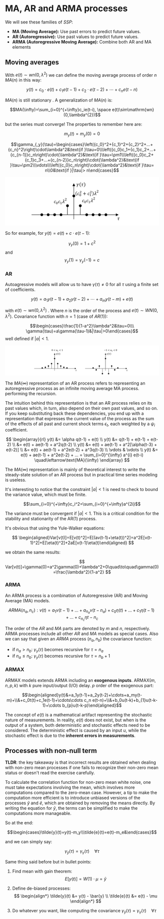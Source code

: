 # MA, AR and ARMA processes

We will see these families of $SSP$:

- **MA (Moving Average):** Use past errors to predict future values.
- **AR (Autoregressive):** Use past values to predict future values.
- **ARMA (Autoregressive Moving Average):** Combine both AR and MA elements

## Moving averages

With $e(t)\sim wn(0,\lambda^2)$ we can define the moving average process of order $n$ $MA(n)$ in this way: 

$$y(t)=c_0\cdot e(t)+c_1e(t-1)+c_2\cdot e(t-2)+\cdots+c_ne(t-n)$$

$MA(n)$ is still stationary . A generalization of $MA(n)$ is:

$$MA(\infty)=\sum_{i=0}^{+\infty}c_ie(t-i), \space e(t)\sim\mathrm{wn}(0,\lambda^{2})$$

but the series must converge! 
The properties to remember here are:

$$m_y(t)=m_y(0)=0$$

$$\gamma_{_y}(\tau)=\begin{cases}\left({c_0}^2+{c_1}^2+{c_2}^2+...+{c_n}^2\right)\cdot\lambda^2&\text{if }\tau=0\\\left({c_0}c_1+{c_1}c_2+...+{c_{n-1}}c_n\right)\cdot{\lambda^2}&\text{if }\tau=\pm1\\\left({c_0}c_2+{c_1}c_3+...+{c_{n-2}}c_n\right)\cdot{\lambda^2}&\text{if }\tau=\pm2\\\vdots\\\left({c_0}c_n\right)\cdot{\lambda^2}&\text{if }\tau= n\\0&\text{if }|\tau|> n\end{cases}$$

![](images/Pasted%20image%2020240408110853.png)


So for example, for $y(t)=e(t)+c\cdot e(t-1)$:

$$\gamma_y(0) = 1+ c^2$$
and 
$$\gamma_y(1) = \gamma_y(-1) = c$$

### AR

Autoagressive models will allow us to have $\gamma(\tau) \ne 0$ for all $\tau$ using a finite set of coefficients. 


$$y(t)=a_1y(t-1)+a_{2}y(t-2)+\cdots+a_{m}y(t-m)+e(t)$$

with $e(t) \sim wn(0,\lambda ^2)$ . 
Where $n$ is the order of the process and $e(t)\sim WN(0,\lambda^2)$. 
Covariance function with $n=1$ (case of $AR(1)){:}$

$$\begin{cases}\frac{1}{1-a^2}\lambda^2&\tau=0\\\ \gamma(\tau)=a\gamma(\tau-1)&|\tau|>0\end{cases}$$
well defined if $|a|<1$.

![](images/Pasted%20image%2020240408111428.png)

The $MA(\infty)$ representation of an AR process refers to representing an autoregressive process as an infinite moving average MA process. performing the recursion.

The intuition behind this representation is that an AR process relies on its past values which, in turn, also depend on their own past values, and so on. If you keep substituting back these dependencies, you end up with a representation that expresses the current value of the process as the sum of the effects of all past and current shock terms $\epsilon_t$, each weighted by a $\psi_i$ coefficient.


$$
\begin{array}{rl}
y(t) &= \alpha q(t-1) + e(t) \\
y(t) &= q(t-1) + e(t-1) + e(t-2) \\
     &= e(t) + ae(t-1) + a^2q(t-2) \\
y(t) &= e(t) + ae(t-1) + a^2[\alpha(t-3) + e(t-2)] \\ 
     &= e(t) + ae(t-1) + a^2e(t-2) + a^3q(t-3) \\
\vdots & \vdots \\
y(t) &= e(t) + ae(t-1) + a^2e(t-2) + ... = \sum_{i=0}^{\infty} a^{i} e(t-i)  \quad\leftarrow\text{MA}(\infty)
\end{array}
$$


The $MA(\infty)$ representation is mainly of theoretical interest to write the steady-state solution of an AR process but in practical time series modeling is useless.

It's interesting to notice that the constraint $|a| < 1$ is need to check to bound the variance value, which must be finite. 

$$\sum_{i=0}^{+\infty}c_i^2=\sum_{i=0}^{+\infty}a^{2i}$$


The variance must be convergent if $|a|<1.$ This is a critical condition for the stability and stationarity of the AR(1) process.

It's obvious that using the Yule-Walker equations:

$$
\begin{aligned}Var[v(t)]=E[v(t)^2]=E[(av(t-1)+\eta(t))^2]=a^2E[v(t-1)^2]+E[\eta(t)^2]+2aE[v(t-1)\eta(t)\end{aligned}
$$

we obtain the same results:

$$
Var[v(t)]=\gamma(0)=a^2\gamma(0)+\lambda^2+0\quad\to\quad\gamma(0)=\frac{\lambda^2}{1-a^2}
$$

### ARMA

An ARMA process is a combination of Autoregressive (AR) and Moving Average (MA) models. 

$$ARMA(n_a,n_c) : v(t) = a_1v(t-1)+...+a_{n_a}v(t-n_a) + c_0\eta(t) + ... + c_1\eta(t-1) + ... + c_{n_c}\eta{t-n_c}$$

The order of the $AR$ and $MA$ parts are denoted by $m$ and $n$, respectively. ARMA processes include all other $AR$ and $MA$ models as special cases. 
Also we can say that given an $ARMA$ process $(n_a,n_b)$ the covariance function: 

- if $n_a > n_b$: $\gamma_y(\tau)$ becomes recursive for $\tau=n_a$
- if $n_a \le n_b$: $\gamma_y(\tau)$ becomes recursive for $\tau=n_b +1$

### ARMAX

ARMAX models  extends ARMA including an **exogenous inputs**.
ARMAX($m,n,p,k$) with $k$ pure input/output (I/O) delay. $p$ order of the exogenous part:

$$\begin{aligned}y(t)&=a_1y(t-1)+a_2y(t-2)+\cdots+a_my(t-m)+\\&+c_0t(t)+c_1e(t-1)+\cdots\cdots c_n e(t-n)+\\&+b_0u(t-k)+b_{1}u(t-k-1)+\cdots b_{p}u(t-k-p)\end{aligned}$$

The concept of $e(t)$ is a mathematical artifact representing the stochastic nature of measurements. In reality, $e(t)$ does not exist, but when is the output of a system, both deterministic and stochastic effects need to be considered. The deterministic effect is caused by an input $u$, while the stochastic effect is due to the **inherent errors in measurements**. 

## Processes with non-null term

**TLDR**: the key takeaway is that incorrect results are obtained when dealing with non-zero mean processes if one fails to recognize their non-zero mean status or doesn't read the exercise carefully.

To calculate the correlation function for non-zero mean white noise, one must take expectations involving the mean, which involves more computations compared to the zero-mean case. However, a tip to make the computation more efficient is to introduce unbiased versions of the processes $\tilde{y}$ and $\tilde{e}$, which are obtained by removing the means directly. By writing the equation for $\tilde{y}$, the terms can be simplified to make the computations more manageable. 

So at the end: 

$$\begin{cases}\tilde{y}(t)=y(t)-m_y\\\tilde{e}(t)=e(t)-m_e&\end{cases}$$

and we can simply say:

$$\gamma_{\tilde{y}}(\tau)=\gamma_{\gamma}(\tau)\quad\forall\tau $$

Same thing said before but in bullet points:

1. Find mean with gain theorem:
   $$ E[y(t)] = W(1) \cdot \mu = \bar{y} $$

2. Define de-biased processes:
   $$
   \begin{align*}
   \tilde{y}(t) &= y(t) - \bar{y} \\
   \tilde{e}(t) &= e(t) - \mu
   \end{align*}
   $$

3. Do whatever you want, like computing the covariance $\gamma_{\tilde{y}}(\tau)=\gamma_{\gamma}(\tau)\quad\forall\tau$
